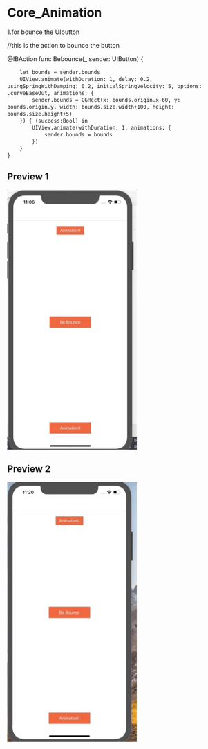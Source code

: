 # Core_Animation
1.for bounce the UIbutton

//this is the action to bounce the button

@IBAction func Bebounce(_ sender: UIButton) {

        let bounds = sender.bounds
        UIView.animate(withDuration: 1, delay: 0.2, usingSpringWithDamping: 0.2, initialSpringVelocity: 5, options: .curveEaseOut, animations: {
            sender.bounds = CGRect(x: bounds.origin.x-60, y: bounds.origin.y, width: bounds.size.width+100, height: bounds.size.height+5)
        }) { (success:Bool) in
            UIView.animate(withDuration: 1, animations: {
                sender.bounds = bounds
            })
        }
    }

## Preview 1
<img src="https://raw.githubusercontent.com/sunilkr123/Bounce-Animation/master/Attachment/gif_xcode.gif" width="300" height="600">


## Preview 2


<img src="https://raw.githubusercontent.com/sunilkr123/Bounce-Animation/master/Attachment/bounce.gif" width="300" height="600">
